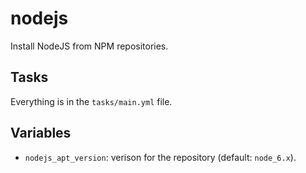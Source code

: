 # nodejs

Install NodeJS from NPM repositories.

## Tasks

Everything is in the `tasks/main.yml` file.

## Variables

* `nodejs_apt_version`: verison for the repository (default: `node_6.x`).
